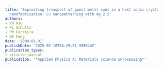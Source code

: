```yaml
---
title: 'Exploiting transport of guest metal ions in a host ionic crystal lattice for
  nanofabrication: Cu nanopatterning with Ag 2 S'
authors:
- KH Hsu
- PL Schultz
- PM Ferreira
- NX Fang
date: '2009-01-01'
publishDate: '2025-09-18T04:29:51.998644Z'
publication_types:
- article-journal
publication: '*Applied Physics A: Materials Science &Processing*'
---
```

